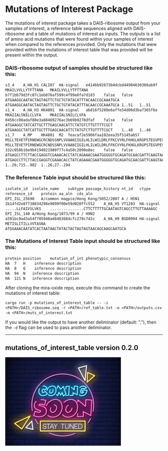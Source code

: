 # Mutations of Interest Package

The mutations of interest package takes a DAIS-ribosome output from your samples of interest, a reference table sequences aligned with DAIS-ribosome and a table of mutations of interest as inputs. The outputs is a list of amino acid mutations that were found within your samples of interest when compared to the references provided. Only the mutations that were provided within the mutations of interest table that was provided will be present within the output. 

### DAIS-ribosome output of samples should be structured like this:
```
s3_4	A_HA_H1	CALI07	HA-signal	e414bb92673b4dcbd44904630366ab9f	MKAILVVLLYTFTTANA	MKAILVVLLYTFTTANA	b7f1bb79d3fc87c1eb076af599c4f99e8fa7d183	false	false	ATGAAGGCAATACTAGTAGTTCTGCTGTATACATTTACAACCGCAAATGCA	ATGAAGGCAATACTAGTAGTTCTGCTGTATACATTTACAACCGCAAATGCA	1..51	1..51
s1_4	A_HA_H3	HK4801	HA-signal	abd16f5208e6affe54d06d3ba7365f6e	MKAIIALSNILCLVFA	MKAIIALSNILCLVFA	0456cc08adaf88e3a88469276ac3b69b9278dfaf	false	false	ATGAAGGCTATCATTGCTTTGAGCAACATTCTATGTCTTGTTTTCGCT	ATGAAGGCTATCATTGCTTTGAGCAACATTCTATGTCTTGTTTTCGCT	1..48	1..48
s1_7	A_MP	HK4801	M2	feacaf2e5966faa102eea35f5145a657	MSLLTEVETPIRNEWGCRCNDSSNPLVVAANIIGILHLILWILDRLFFKCVYRLFKHGLKRGPSTEGVPESMREEYRKEQQNAVDADESHFVSIELE*	MSLLTEVETPIRNEWGCRCNDSSNPLVVAANIIGILHLILWILDRLFFKCVYRLFKHGLKRGPSTEGVPESMREEYRKEQQNAVDADESHFVSIELE*	332c058b16e9b4194021980f77c4a50c2090e8ec	false	false	ATGAGCCTTCTTACCGAGGTCGAAACACCTATCAGAAACGAATGGGGGTGCAGATGCAACGATTCAAGTAATCCACTTGTTGTTGCCGCGAATATCATTGGGATCTTGCACTTGATATTATGGATTCTTGATCGTCTTTTTTTCAAATGCGTCTATCGACTCTTCAAACACGGCCTTAAAAGAGGCCCTTCTACGGAAGGTGTGCCTGAGTCTATGAGGGAAGAATACCGAAAGGAACAGCAGAATGCTGTGGATGCTGACGAAAGTCATTTTGTCAGCATAGAATTGGAGTAA	ATGAGCCTTCTTACCGAGGTCGAAACACCTATCAGAAACGAATGGGGGTGCAGATGCAACGATTCAAGTAATCCACTTGTTGTTGCCGCGAATATCATTGGGATCTTGCACTTGATATTATGGATTCTTGATCGTCTTTTTTTCAAATGCGTCTATCGACTCTTCAAACACGGCCTTAAAAGAGGCCCTTCTACGGAAGGTGTGCCTGAGTCTATGAGGGAAGAATACCGAAAGGAACAGCAGAATGCTGTGGATGCTGACGAAAGTCATTTTGTCAGCATAGAATTGGAGTAA	1..26;715..982	1..26;27..294
```

### The Reference Table input should be structured like this:
```
isolate_id	isolate_name	subtype	passage_history	nt_id	ctype	reference_id	protein	aa_aln	cds_aln
EPI_ISL_25690	A/common magpie/Hong Kong/5052/2007	A / H5N1		2b14fd2e8f738834298e9099f00e59d020ffc552	A_HA_H5	VT1203	HA-signal	.....LLFAIVSLVKS	...............CTTCTTTTTGCAATAGTCAGCCTTGTTAAAAGC
EPI_ISL_140	A/Hong Kong/1073/99	A / H9N2		a591bc9ad3a54f705940ad8483684cfc278c742c	A_HA_H9	BGD0994	HA-signal	METISLITILLVVTASNA	ATGGAAACAATATCACTAATAACTATACTACTAGTAGTAACAGCAAGCAATGCA

```

### The Mutations of Interest Table input should be structured like this:

```
protein position    mutation_of_int phenotypic_consensus
HA	7	H	 inference description
HA	8	Q	 inference description
HA	94	N	inference description
HA	121	N	inference description 
```

After cloning the mira-oxide repo, execute this command to create the mutations of interest table:

```
cargo run -p mutations_of_interest_table -- -i <PATH>/DAIS_ribosome.seq -r <PATH>/ref_table.txt -o <PATH>/outputs.csv -m <PATH>/muts_of_interest.txt
```

If you would like the output to have another deliminator (default: ","), then the `-d` flag can be used to pass another deliminator.


----------------------------------------------------------------------------------
## mutations_of_interest_table version 0.2.0 
![Alt text](../assets/images/coming_soon.png)
